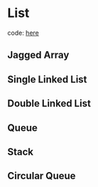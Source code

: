 # List

code: [here](./code)

## Jagged Array



## Single Linked List



## Double Linked List



## Queue



## Stack



## Circular Queue